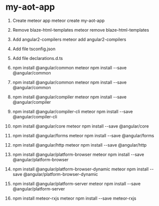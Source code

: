# my-aot-app

1. Create meteor app
meteor create my-aot-app

2. Remove blaze-html-templates
meteor remove blaze-html-templates

3. Add angular2-compilers
meteor add angular2-compilers

4. Add file tsconfig.json

5. Add file declarations.d.ts

6. npm install @angular/common
meteor npm install --save @angular/common

6. npm install @angular/common
meteor npm install --save @angular/common

7. npm install @angular/compiler
meteor npm install --save @angular/compiler

8. npm install @angular/compiler-cli
meteor npm install --save @angular/compiler-cli

9. npm install @angular/core
meteor npm install --save @angular/core

10. npm install @angular/forms
meteor npm install --save @angular/forms

11. npm install @angular/http
meteor npm install --save @angular/http

12. npm install @angular/platform-browser
meteor npm install --save @angular/platform-browser

13. npm install @angular/platform-browser-dynamic
meteor npm install --save @angular/platform-browser-dynamic

14. npm install @angular/platform-server
meteor npm install --save @angular/platform-server

15. npm install meteor-rxjs
meteor npm install --save meteor-rxjs